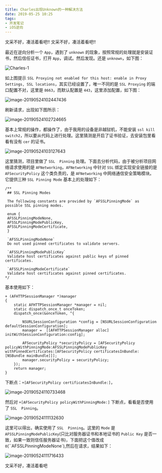 ```yaml
---
title: Charles出现Unknown的一种解决方法
date: 2019-05-25 10:25
tags: 
- 开发笔记
- iOS逆向
---
```




文采不好，凑活着看吧!!
文采不好，凑活着看吧!!

最近在逆向分析一个 `App`，遇到了 `unknown` 的现象，按照常规的处理就是安装证书，然后信任证书，打开 `App`，调试。然后发现。还是 `unknown`，如下图：

![Charles-1](http://blog.objccf.com/blog/2019-05-24-020040.png)

如上图提示 `SSL Proxying not enabled for this host: enable in Proxy Settings, SSL locations`，其实已经设置了，唯一不同的是 `SSL Proxying` 的端口配置不对，这里是 `8663`，而默认配置是 `443`，这里添加配置，如下图：

![image-20190524102447436](http://blog.objccf.com/blog/2019-05-24-022447.png)

刷新请求，出现如下图所示：

![image-20190524102724665](http://blog.objccf.com/blog/2019-05-24-022725.png)

基本上常规的操作，都操作了，由于我用的设备是非越狱机，不能安装 `ssl kill switch2`，所以要从代码上进行处理。这里猜测是开启了证书验证，去安装包里看看有没有 `cer` 的证书。

![image-20190524103127643](http://blog.objccf.com/blog/2019-05-24-023128.png)

这里猜测，项目里做了 `SSL  Pinning` 处理。下面去分析代码，由于被分析项目网络请求使用的是 `AFNetworking`，`AFNetworking` 中针对 `SSL` 绑定实现安全链接的是 `AFSecurityPolicy` 这个类负责的，是 `AFNetworking` 中网络通信安全策略模块。它提供三种 `SSL Pinning Mode` 基本上的处理如下：

```
/**
 ## SSL Pinning Modes

 The following constants are provided by `AFSSLPinningMode` as possible SSL pinning modes.

 enum {
 AFSSLPinningModeNone,
 AFSSLPinningModePublicKey,
 AFSSLPinningModeCertificate,
 }

 `AFSSLPinningModeNone`
 Do not used pinned certificates to validate servers.

 `AFSSLPinningModePublicKey`
 Validate host certificates against public keys of pinned certificates.

 `AFSSLPinningModeCertificate`
 Validate host certificates against pinned certificates.
*/
```

基本使用如下：

```
+ (AFHTTPSessionManager *)manager
{
    static AFHTTPSessionManager *manager = nil;
    static dispatch_once_t onceToken;
    dispatch_once(&onceToken, ^{
    
        NSURLSessionConfiguration *config = [NSURLSessionConfiguration defaultSessionConfiguration];
        manager =  [[AFHTTPSessionManager alloc] initWithSessionConfiguration:config];

        AFSecurityPolicy *securityPolicy = [AFSecurityPolicy policyWithPinningMode:AFSSLPinningModePublicKey withPinnedCertificates:[AFSecurityPolicy certificatesInBundle:[NSBundle mainBundle]]];
        manager.securityPolicy = securityPolicy;
    });
    return manager;
}
```

下断点：`+[AFSecurityPolicy certificatesInBundle:]`，

![image-20190524110733468](http://blog.objccf.com/blog/2019-05-24-030734.png)

然后对 `+[AFSecurityPolicy policyWithPinningMode:]` 下断点，看看是否使用了 `SSL  Pinning`。

![image-20190524111132630](http://blog.objccf.com/blog/2019-05-24-031133.png)

这里可以得出，确实使用了 `SSL  Pinning`。这里的 `Mode` 是 `AFSSLPinningModePublicKey`(只比对服务器证书和本地证书的 `Public Key` 是否一致，如果一致则信任服务器证书)，下面把这个值改成 `0`(``AFSSLPinningModeNone`),然后在请求，结果如下：

![image-20190524111716433](http://blog.objccf.com/blog/2019-05-24-031716.png)



文采不好，凑活着看吧

